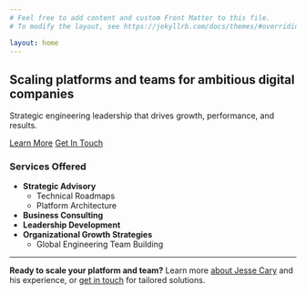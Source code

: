 ```yaml
---
# Feel free to add content and custom Front Matter to this file.
# To modify the layout, see https://jekyllrb.com/docs/themes/#overriding-theme-defaults

layout: home
---
```


<section class="hero-section">
  <div class="hero-content">
    <h1 class="hero-title">Scaling <strong>platforms</strong> and <strong>teams</strong> for ambitious digital companies</h1>
    <p class="hero-subtitle">Strategic engineering leadership that drives growth, performance, and results.</p>
    <div class="hero-cta">
      <a href="/about/" class="btn-primary">Learn More</a>
      <a href="mailto:info@farfetched.ltd" class="btn-secondary">Get In Touch</a>
    </div>
  </div>
</section>

### Services Offered

- **Strategic Advisory**
  - Technical Roadmaps
  - Platform Architecture
- **Business Consulting**
- **Leadership Development**
- **Organizational Growth Strategies**
  - Global Engineering Team Building

---

**Ready to scale your platform and team?** Learn more <a href="/about/">about Jesse Cary</a> and his experience, or <a href="mailto:info@farfetched.ltd">get in touch</a> for tailored solutions.